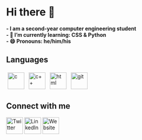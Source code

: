 # Hi there 👋
**- I am a second-year computer engineering student**<br>
**- 🌱 I’m currently learning: CSS & Python**<br>
**- 😄 Pronouns: he/him/his**<br>  
                          
<h2>Languages</h2>       
<p align="left">   
<a href="https://github.com/goutamthakur"><img alt="c" src="https://upload.wikimedia.org/wikipedia/commons/1/18/C_Programming_Language.svg" width="45" style="vertical-align:top; margin:4px"></a>
<a href="https://github.com/goutamthakur"><img alt="c++" src="https://upload.wikimedia.org/wikipedia/commons/1/18/ISO_C%2B%2B_Logo.svg" width="45" style="vertical-align:top; margin:4px"></a>
<a href="https://github.com/goutamthakur"><img alt="html" src="https://upload.wikimedia.org/wikipedia/commons/3/38/HTML5_Badge.svg" width="45" style="vertical-align:top; margin:4px"></a>
<a href="https://github.com/goutamthakur"><img alt="git" src="https://upload.wikimedia.org/wikipedia/commons/3/3f/Git_icon.svg" width="45" style="vertical-align:top; margin:4px"></a>
</p>    
                                      
<h2>Connect with me</h2>   
<a href="https://twitter.com/goutamtkr"><img alt ="Twitter" src="https://www.vectorlogo.zone/logos/twitter/twitter-tile.svg" width="45"></a>
<a href="https://www.linkedin.com/in/goutam-thakur-b96626208/"><img alt="LinkedIn" src="https://www.vectorlogo.zone/logos/linkedin/linkedin-tile.svg" width="45"></a>
<a href="https://goutamthakur.com/"><img alt = "Website" src="https://cutewallpaper.org/24/world-wide-web-icon-png/1306025388.jpg" width="45"></a>   
  
    
